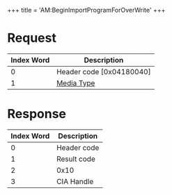 +++
title = 'AM:BeginImportProgramForOverWrite'
+++

# Request

| Index Word | Description                                            |
|------------|--------------------------------------------------------|
| 0          | Header code \[0x04180040\]                             |
| 1          | [Media Type](Filesystem_services#MediaType "wikilink") |

# Response

| Index Word | Description |
|------------|-------------|
| 0          | Header code |
| 1          | Result code |
| 2          | 0x10        |
| 3          | CIA Handle  |